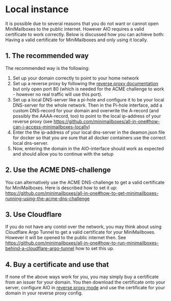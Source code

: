 # Local instance
It is possible due to several reasons that you do not want or cannot open MiniMailboxes to the public internet. However AIO requires a valid certificate to work correctly. Below is discussed how you can achieve both: Having a valid certificate for MiniMailboxes and only using it locally.

## 1. The recommended way
The recommended way is the following:
1. Set up your domain correctly to point to your home network
1. Set up a reverse proxy by following the [reverse proxy documentation](./reverse-proxy.md) but only open port 80 (which is needed for the ACME challenge to work - however no real traffic will use this port).
1. Set up a local DNS-server like a pi-hole and configure it to be your local DNS-server for the whole network. Then in the Pi-hole interface, add a custom DNS-record for your domain and overwrite the A-record (and possibly the AAAA-record, too) to point to the local ip-address of your reverse proxy (see https://github.com/minimailboxes/all-in-one#how-can-i-access-minimailboxes-locally)
1. Enter the the ip-address of your local dns-server in the deamon.json file for docker so that you are sure that all docker containers use the correct local dns-server.
1. Now, entering the domain in the AIO-interface should work as expected and should allow you to continue with the setup

## 2. Use the ACME DNS-challenge
You can alternatively use the ACME DNS-challenge to get a valid certificate for MiniMailboxes. Here is described how to set it up: https://github.com/minimailboxes/all-in-one#how-to-get-minimailboxes-running-using-the-acme-dns-challenge

## 3. Use Cloudflare
If you do not have any contol over the network, you may think about using Cloudflare Argo Tunnel to get a valid certificate for your MiniMailboxes. However it will be opened to the public internet then. See https://github.com/minimailboxes/all-in-one#how-to-run-minimailboxes-behind-a-cloudflare-argo-tunnel how to set this up.

## 4. Buy a certificate and use that
If none of the above ways work for you, you may simply buy a certificate from an issuer for your domain. You then download the certificate onto your server, configure AIO in [reverse proxy mode](./reverse-proxy.md) and use the certificate for your domain in your reverse proxy config.
